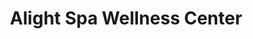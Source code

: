 ---
title: "Alight Spa Wellness Center"
url: /kensington/alight-spa-wellness-center/
shop: beauty
---